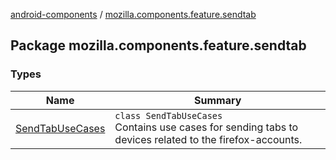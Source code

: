 [android-components](../index.md) / [mozilla.components.feature.sendtab](./index.md)

## Package mozilla.components.feature.sendtab

### Types

| Name | Summary |
|---|---|
| [SendTabUseCases](-send-tab-use-cases/index.md) | `class SendTabUseCases`<br>Contains use cases for sending tabs to devices related to the firefox-accounts. |
